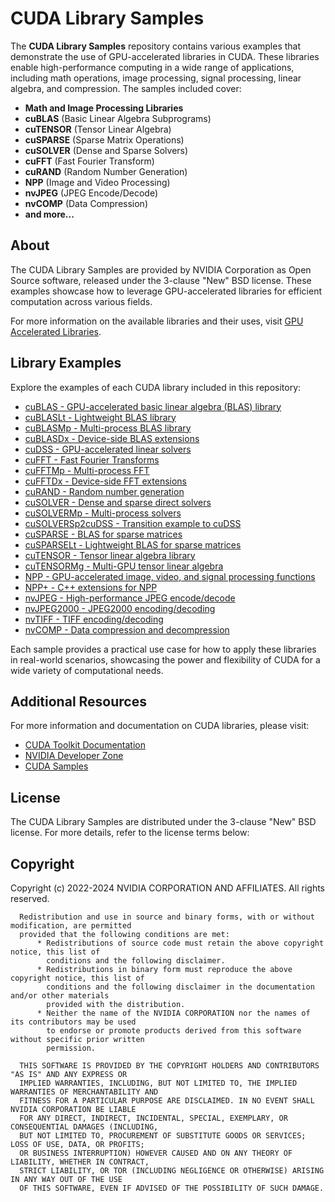 # CUDA Library Samples

The **CUDA Library Samples** repository contains various examples that demonstrate the use of GPU-accelerated libraries in CUDA. These libraries enable high-performance computing in a wide range of applications, including math operations, image processing, signal processing, linear algebra, and compression. The samples included cover:

- **Math and Image Processing Libraries**
- **cuBLAS** (Basic Linear Algebra Subprograms)
- **cuTENSOR** (Tensor Linear Algebra)
- **cuSPARSE** (Sparse Matrix Operations)
- **cuSOLVER** (Dense and Sparse Solvers)
- **cuFFT** (Fast Fourier Transform)
- **cuRAND** (Random Number Generation)
- **NPP** (Image and Video Processing)
- **nvJPEG** (JPEG Encode/Decode)
- **nvCOMP** (Data Compression)
- **and more...**

## About

The CUDA Library Samples are provided by NVIDIA Corporation as Open Source software, released under the 3-clause "New" BSD license. These examples showcase how to leverage GPU-accelerated libraries for efficient computation across various fields.

For more information on the available libraries and their uses, visit [GPU Accelerated Libraries](https://developer.nvidia.com/gpu-accelerated-libraries).

## Library Examples

Explore the examples of each CUDA library included in this repository:

- [cuBLAS - GPU-accelerated basic linear algebra (BLAS) library](cuBLAS/)
- [cuBLASLt - Lightweight BLAS library](cuBLASLt/)
- [cuBLASMp - Multi-process BLAS library](cuBLASMp/)
- [cuBLASDx - Device-side BLAS extensions](MathDx/cuBLASDx/)
- [cuDSS - GPU-accelerated linear solvers](cuDSS/)
- [cuFFT - Fast Fourier Transforms](cuFFT/)
- [cuFFTMp - Multi-process FFT](cuFFTMp/)
- [cuFFTDx - Device-side FFT extensions](MathDx/cuFFTDx/)
- [cuRAND - Random number generation](cuRAND/)
- [cuSOLVER - Dense and sparse direct solvers](cuSOLVER/)
- [cuSOLVERMp - Multi-process solvers](cuSOLVERMp/)
- [cuSOLVERSp2cuDSS - Transition example to cuDSS](cuSOLVERSp2cuDSS/)
- [cuSPARSE - BLAS for sparse matrices](cuSPARSE/)
- [cuSPARSELt - Lightweight BLAS for sparse matrices](cuSPARSELt/)
- [cuTENSOR - Tensor linear algebra library](cuTENSOR/)
- [cuTENSORMg - Multi-GPU tensor linear algebra](cuTENSORMg/)
- [NPP - GPU-accelerated image, video, and signal processing functions](NPP/)
- [NPP+ - C++ extensions for NPP](NPP+/)
- [nvJPEG - High-performance JPEG encode/decode](nvJPEG/)
- [nvJPEG2000 - JPEG2000 encoding/decoding](nvJPEG2000/)
- [nvTIFF - TIFF encoding/decoding](nvTIFF/)
- [nvCOMP - Data compression and decompression](nvCOMP/)

Each sample provides a practical use case for how to apply these libraries in real-world scenarios, showcasing the power and flexibility of CUDA for a wide variety of computational needs.

## Additional Resources

For more information and documentation on CUDA libraries, please visit:

- [CUDA Toolkit Documentation](https://docs.nvidia.com/cuda/)
- [NVIDIA Developer Zone](https://developer.nvidia.com/)
- [CUDA Samples](https://github.com/NVIDIA/cuda-samples)

## License

The CUDA Library Samples are distributed under the 3-clause "New" BSD license. For more details, refer to the license terms below:

## Copyright

Copyright (c) 2022-2024 NVIDIA CORPORATION AND AFFILIATES.  All rights reserved.

```
  Redistribution and use in source and binary forms, with or without modification, are permitted
  provided that the following conditions are met:
      * Redistributions of source code must retain the above copyright notice, this list of
        conditions and the following disclaimer.
      * Redistributions in binary form must reproduce the above copyright notice, this list of
        conditions and the following disclaimer in the documentation and/or other materials
        provided with the distribution.
      * Neither the name of the NVIDIA CORPORATION nor the names of its contributors may be used
        to endorse or promote products derived from this software without specific prior written
        permission.

  THIS SOFTWARE IS PROVIDED BY THE COPYRIGHT HOLDERS AND CONTRIBUTORS "AS IS" AND ANY EXPRESS OR
  IMPLIED WARRANTIES, INCLUDING, BUT NOT LIMITED TO, THE IMPLIED WARRANTIES OF MERCHANTABILITY AND
  FITNESS FOR A PARTICULAR PURPOSE ARE DISCLAIMED. IN NO EVENT SHALL NVIDIA CORPORATION BE LIABLE
  FOR ANY DIRECT, INDIRECT, INCIDENTAL, SPECIAL, EXEMPLARY, OR CONSEQUENTIAL DAMAGES (INCLUDING,
  BUT NOT LIMITED TO, PROCUREMENT OF SUBSTITUTE GOODS OR SERVICES; LOSS OF USE, DATA, OR PROFITS;
  OR BUSINESS INTERRUPTION) HOWEVER CAUSED AND ON ANY THEORY OF LIABILITY, WHETHER IN CONTRACT,
  STRICT LIABILITY, OR TOR (INCLUDING NEGLIGENCE OR OTHERWISE) ARISING IN ANY WAY OUT OF THE USE
  OF THIS SOFTWARE, EVEN IF ADVISED OF THE POSSIBILITY OF SUCH DAMAGE.
```